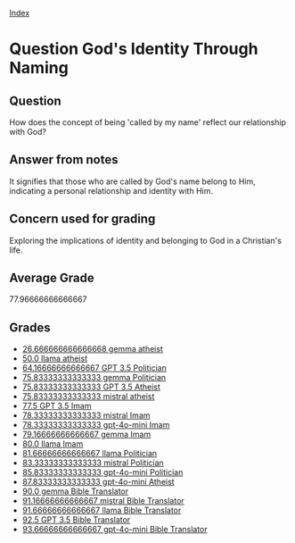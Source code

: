 
[Index](../../index.md)
# Question God's Identity Through Naming
## Question
How does the concept of being 'called by my name' reflect our relationship with God?

## Answer from notes
It signifies that those who are called by God's name belong to Him, indicating a personal relationship and identity with Him.

## Concern used for grading
Exploring the implications of identity and belonging to God in a Christian's life.

## Average Grade
77.96666666666667

## Grades
 * [26.666666666666668 gemma atheist](../answers/gemma_atheist/God_s_Identity_Through_Naming.md)
 * [50.0 llama atheist](../answers/llama_atheist/God_s_Identity_Through_Naming.md)
 * [64.16666666666667 GPT 3.5 Politician](../answers/GPT_3.5_Politician/God_s_Identity_Through_Naming.md)
 * [75.83333333333333 gemma Politician](../answers/gemma_Politician/God_s_Identity_Through_Naming.md)
 * [75.83333333333333 GPT 3.5 Atheist](../answers/GPT_3.5_Atheist/God_s_Identity_Through_Naming.md)
 * [75.83333333333333 mistral atheist](../answers/mistral_atheist/God_s_Identity_Through_Naming.md)
 * [77.5 GPT 3.5 Imam](../answers/GPT_3.5_Imam/God_s_Identity_Through_Naming.md)
 * [78.33333333333333 mistral Imam](../answers/mistral_Imam/God_s_Identity_Through_Naming.md)
 * [78.33333333333333 gpt-4o-mini Imam](../answers/gpt-4o-mini_Imam/God_s_Identity_Through_Naming.md)
 * [79.16666666666667 gemma Imam](../answers/gemma_Imam/God_s_Identity_Through_Naming.md)
 * [80.0 llama Imam](../answers/llama_Imam/God_s_Identity_Through_Naming.md)
 * [81.66666666666667 llama Politician](../answers/llama_Politician/God_s_Identity_Through_Naming.md)
 * [83.33333333333333 mistral Politician](../answers/mistral_Politician/God_s_Identity_Through_Naming.md)
 * [85.83333333333333 gpt-4o-mini Politician](../answers/gpt-4o-mini_Politician/God_s_Identity_Through_Naming.md)
 * [87.83333333333333 gpt-4o-mini Atheist](../answers/gpt-4o-mini_Atheist/God_s_Identity_Through_Naming.md)
 * [90.0 gemma Bible Translator](../answers/gemma_Bible_Translator/God_s_Identity_Through_Naming.md)
 * [91.16666666666667 mistral Bible Translator](../answers/mistral_Bible_Translator/God_s_Identity_Through_Naming.md)
 * [91.66666666666667 llama Bible Translator](../answers/llama_Bible_Translator/God_s_Identity_Through_Naming.md)
 * [92.5 GPT 3.5 Bible Translator](../answers/GPT_3.5_Bible_Translator/God_s_Identity_Through_Naming.md)
 * [93.66666666666667 gpt-4o-mini Bible Translator](../answers/gpt-4o-mini_Bible_Translator/God_s_Identity_Through_Naming.md)
